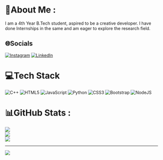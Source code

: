 # 💫About Me :
I am a 4th Year B.Tech student, aspired to be a creative developer.
I have done Internships in the same and am eager to explore the research field.


## 🌐Socials
[![Instagram](https://img.shields.io/badge/Instagram-%23E4405F.svg?logo=Instagram&logoColor=white)](https://instagram.com/suraj_gesso) [![LinkedIn](https://img.shields.io/badge/LinkedIn-%230077B5.svg?logo=linkedin&logoColor=white)](https://linkedin.com/in/https://www.linkedin.com/in/suraj-narayan-0a99a11a7/) 

# 💻Tech Stack
![C++](https://img.shields.io/badge/c++-%2300599C.svg?style=for-the-badge&logo=c%2B%2B&logoColor=white) ![HTML5](https://img.shields.io/badge/html5-%23E34F26.svg?style=for-the-badge&logo=html5&logoColor=white) ![JavaScript](https://img.shields.io/badge/javascript-%23323330.svg?style=for-the-badge&logo=javascript&logoColor=%23F7DF1E) ![Python](https://img.shields.io/badge/python-3670A0?style=for-the-badge&logo=python&logoColor=ffdd54) ![CSS3](https://img.shields.io/badge/css3-%231572B6.svg?style=for-the-badge&logo=css3&logoColor=white) ![Bootstrap](https://img.shields.io/badge/bootstrap-%23563D7C.svg?style=for-the-badge&logo=bootstrap&logoColor=white) ![NodeJS](https://img.shields.io/badge/node.js-6DA55F?style=for-the-badge&logo=node.js&logoColor=white) 
# 📊GitHub Stats :
![](https://github-readme-stats.vercel.app/api?username=suraj-narayan&theme=vue-dark&hide_border=false&include_all_commits=false&count_private=false)<br/>
![](https://github-readme-streak-stats.herokuapp.com/?user=suraj-narayan&theme=vue-dark&hide_border=false)<br/>
![](https://github-readme-stats.vercel.app/api/top-langs/?username=suraj-narayan&theme=vue-dark&hide_border=false&include_all_commits=false&count_private=false&layout=compact)


---
[![](https://visitcount.itsvg.in/api?id=suraj-narayan&icon=1&color=0)](https://visitcount.itsvg.in)
